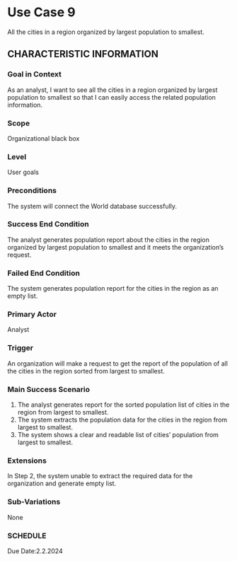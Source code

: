 # Use Case 9
All the cities in a region organized by largest population to smallest.
## CHARACTERISTIC INFORMATION
### Goal in Context
As an analyst, I want to see all the cities in a region organized by largest population to smallest so that I can easily access the related population information.
### Scope
Organizational black box
### Level
User goals
### Preconditions
The system will connect the World database successfully.
### Success End Condition
The analyst generates population report about the cities in the region organized by largest population to smallest and it meets the organization’s request.
### Failed End Condition
The system generates population report for the cities in the region as an empty list.
### Primary Actor
Analyst
### Trigger
An organization will make a request to get the report of the population of all the cities in the region sorted from largest to smallest.
### Main Success Scenario
1.  The analyst generates report for the sorted population list of cities in the region from largest to smallest.
2.  The system extracts the population data for the cities in the region from largest to smallest.
3.  The system shows a clear and readable list of cities’ population from largest to smallest.
### Extensions
In Step 2, the system unable to extract the required data for the organization and generate empty list.
### Sub-Variations
None
### SCHEDULE
Due Date:2.2.2024
